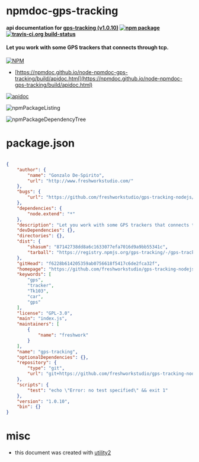 # npmdoc-gps-tracking

#### api documentation for  [gps-tracking (v1.0.10)](https://github.com/freshworkstudio/gps-tracking-nodejs)  [![npm package](https://img.shields.io/npm/v/npmdoc-gps-tracking.svg?style=flat-square)](https://www.npmjs.org/package/npmdoc-gps-tracking) [![travis-ci.org build-status](https://api.travis-ci.org/npmdoc/node-npmdoc-gps-tracking.svg)](https://travis-ci.org/npmdoc/node-npmdoc-gps-tracking)

#### Let you work with some GPS trackers that connects through tcp.

[![NPM](https://nodei.co/npm/gps-tracking.png?downloads=true&downloadRank=true&stars=true)](https://www.npmjs.com/package/gps-tracking)

- [https://npmdoc.github.io/node-npmdoc-gps-tracking/build/apidoc.html](https://npmdoc.github.io/node-npmdoc-gps-tracking/build/apidoc.html)

[![apidoc](https://npmdoc.github.io/node-npmdoc-gps-tracking/build/screenCapture.buildCi.browser.%252Ftmp%252Fbuild%252Fapidoc.html.png)](https://npmdoc.github.io/node-npmdoc-gps-tracking/build/apidoc.html)

![npmPackageListing](https://npmdoc.github.io/node-npmdoc-gps-tracking/build/screenCapture.npmPackageListing.svg)

![npmPackageDependencyTree](https://npmdoc.github.io/node-npmdoc-gps-tracking/build/screenCapture.npmPackageDependencyTree.svg)



# package.json

```json

{
    "author": {
        "name": "Gonzalo De-Spirito",
        "url": "http://www.freshworkstudio.com/"
    },
    "bugs": {
        "url": "https://github.com/freshworkstudio/gps-tracking-nodejs/issues"
    },
    "dependencies": {
        "node.extend": "*"
    },
    "description": "Let you work with some GPS trackers that connects through tcp.",
    "devDependencies": {},
    "directories": {},
    "dist": {
        "shasum": "87142738dd8a6c1633077efa7016d9a9bb55341c",
        "tarball": "https://registry.npmjs.org/gps-tracking/-/gps-tracking-1.0.10.tgz"
    },
    "gitHead": "f6228b614205359ab0756618f5417c6de2fca32f",
    "homepage": "https://github.com/freshworkstudio/gps-tracking-nodejs",
    "keywords": [
        "gps",
        "tracker",
        "Tk103",
        "car",
        "gps"
    ],
    "license": "GPL-3.0",
    "main": "index.js",
    "maintainers": [
        {
            "name": "freshwork"
        }
    ],
    "name": "gps-tracking",
    "optionalDependencies": {},
    "repository": {
        "type": "git",
        "url": "git+https://github.com/freshworkstudio/gps-tracking-nodejs.git"
    },
    "scripts": {
        "test": "echo \"Error: no test specified\" && exit 1"
    },
    "version": "1.0.10",
    "bin": {}
}
```



# misc
- this document was created with [utility2](https://github.com/kaizhu256/node-utility2)
